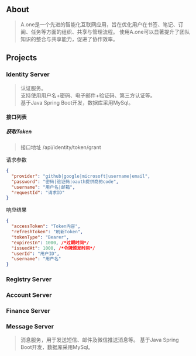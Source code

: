 ## About

> A.one是一个先进的智能化互联网应用，旨在优化用户在书签、笔记、订阅、任务等方面的组织、共享与管理流程。
使用A.one可以显著提升了团队知识的整合与共享能力，促进了协作效率。

## Projects

### Identity Server

> 认证服务。<br/>
> 支持使用用户名+密码、电子邮件+验证码、第三方认证等。<br/>
> 基于Java Spring Boot开发，数据库采用MySql。

#### 接口列表

##### 获取Token

> 接口地址 /api/identity/token/grant

请求参数

```json
{
  "provider": "github|google|microsoft|username|email",
  "password": "密码|验证码|oauth提供商的code",
  "username": "用户名|邮箱",
  "requestId": "请求ID"
}
```

响应结果

```json
{
  "accessToken": "Token内容",
  "refreshToken": "刷新Token",
  "tokenType": "Bearer",
  "expiresIn": 1000, /*过期时间*/
  "issuedAt": 1000, /*令牌颁发时间*/
  "userId": "用户ID",
  "username": "用户名"
}
```

### Registry Server

### Account Server

### Finance Server

### Message Server

> 消息服务，用于发送短信、邮件及微信推送消息等。
> 基于Java Spring Boot开发，数据库采用MySql。
